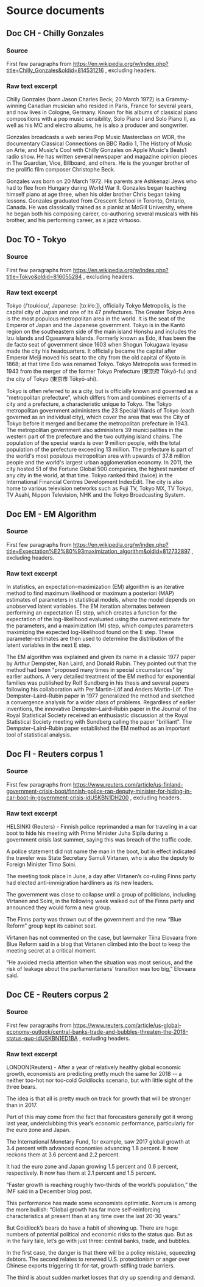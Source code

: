 # Source documents
## Doc CH - Chilly Gonzales
### Source
First few paragraphs from https://en.wikipedia.org/w/index.php?title=Chilly_Gonzales&oldid=814531216 , excluding headers.
### Raw text excerpt
Chilly Gonzales (born Jason Charles Beck; 20 March 1972) is a Grammy-winning Canadian musician who resided in Paris, France for several years, and now lives in Cologne, Germany. Known for his albums of classical piano compositions with a pop music sensibility, Solo Piano I and Solo Piano II, as well as his MC and electro albums, he is also a producer and songwriter.

Gonzales broadcasts a web series Pop Music Masterclass on WDR, the documentary Classical Connections on BBC Radio 1, The History of Music on Arte, and Music's Cool with Chilly Gonzales on Apple Music's Beats1 radio show. He has written several newspaper and magazine opinion pieces in The Guardian, Vice, Billboard, and others. He is the younger brother of the prolific film composer Christophe Beck.

Gonzales was born on 20 March 1972. His parents are Ashkenazi Jews who had to flee from Hungary during World War II. Gonzales began teaching himself piano at age three, when his older brother Chris began taking lessons. Gonzales graduated from Crescent School in Toronto, Ontario, Canada. He was classically trained as a pianist at McGill University, where he began both his composing career, co-authoring several musicals with his brother, and his performing career, as a jazz virtuoso.

## Doc TO - Tokyo
### Source
First few paragraphs from https://en.wikipedia.org/w/index.php?title=Tokyo&oldid=816055284 , excluding headers.
### Raw text excerpt
Tokyo (/ˈtoʊkioʊ/, Japanese: [toːkʲoː]), officially Tokyo Metropolis, is the capital city of Japan and one of its 47 prefectures. The Greater Tokyo Area is the most populous metropolitan area in the world. It is the seat of the Emperor of Japan and the Japanese government. Tokyo is in the Kantō region on the southeastern side of the main island Honshu and includes the Izu Islands and Ogasawara Islands. Formerly known as Edo, it has been the de facto seat of government since 1603 when Shogun Tokugawa Ieyasu made the city his headquarters. It officially became the capital after Emperor Meiji moved his seat to the city from the old capital of Kyoto in 1868; at that time Edo was renamed Tokyo. Tokyo Metropolis was formed in 1943 from the merger of the former Tokyo Prefecture (東京府 Tōkyō-fu) and the city of Tokyo (東京市 Tōkyō-shi).

Tokyo is often referred to as a city, but is officially known and governed as a "metropolitan prefecture", which differs from and combines elements of a city and a prefecture, a characteristic unique to Tokyo. The Tokyo metropolitan government administers the 23 Special Wards of Tokyo (each governed as an individual city), which cover the area that was the City of Tokyo before it merged and became the metropolitan prefecture in 1943. The metropolitan government also administers 39 municipalities in the western part of the prefecture and the two outlying island chains. The population of the special wards is over 9 million people, with the total population of the prefecture exceeding 13 million. The prefecture is part of the world's most populous metropolitan area with upwards of 37.8 million people and the world's largest urban agglomeration economy. In 2011, the city hosted 51 of the Fortune Global 500 companies, the highest number of any city in the world, at that time. Tokyo ranked third (twice) in the International Financial Centres Development IndexEdit. The city is also home to various television networks such as Fuji TV, Tokyo MX, TV Tokyo, TV Asahi, Nippon Television, NHK and the Tokyo Broadcasting System.


## Doc EM - EM Algorithm
### Source
First few paragraphs from https://en.wikipedia.org/w/index.php?title=Expectation%E2%80%93maximization_algorithm&oldid=812732897 , excluding headers.
### Raw text excerpt
In statistics, an expectation–maximization (EM) algorithm is an iterative method to find maximum likelihood or maximum a posteriori (MAP) estimates of parameters in statistical models, where the model depends on unobserved latent variables. The EM iteration alternates between performing an expectation (E) step, which creates a function for the expectation of the log-likelihood evaluated using the current estimate for the parameters, and a maximization (M) step, which computes parameters maximizing the expected log-likelihood found on the E step. These parameter-estimates are then used to determine the distribution of the latent variables in the next E step.

The EM algorithm was explained and given its name in a classic 1977 paper by Arthur Dempster, Nan Laird, and Donald Rubin. They pointed out that the method had been "proposed many times in special circumstances" by earlier authors. A very detailed treatment of the EM method for exponential families was published by Rolf Sundberg in his thesis and several papers following his collaboration with Per Martin-Löf and Anders Martin-Löf. The Dempster–Laird–Rubin paper in 1977 generalized the method and sketched a convergence analysis for a wider class of problems. Regardless of earlier inventions, the innovative Dempster–Laird–Rubin paper in the Journal of the Royal Statistical Society received an enthusiastic discussion at the Royal Statistical Society meeting with Sundberg calling the paper "brilliant". The Dempster–Laird–Rubin paper established the EM method as an important tool of statistical analysis.

## Doc FI - Reuters corpus 1
### Source
First few paragraphs from https://www.reuters.com/article/us-finland-government-crisis-boot/finnish-police-rap-deputy-minister-for-hiding-in-car-boot-in-government-crisis-idUSKBN1DH200 , excluding headers.
### Raw text excerpt
HELSINKI (Reuters) - Finnish police reprimanded a man for traveling in a car boot to hide his meeting with Prime Minister Juha Sipila during a government crisis last summer, saying this was breach of the traffic code.

A police statement did not name the man in the boot, but in effect indicated the traveler was State Secretary Samuli Virtanen, who is also the deputy to Foreign Minister Timo Soini.

The meeting took place in June, a day after Virtanen’s co-ruling Finns party had elected anti-immigration hardliners as its new leaders.

The government was close to collapse until a group of politicians, including Virtanen and Soini, in the following week walked out of the Finns party and announced they would form a new group.

The Finns party was thrown out of the government and the new “Blue Reform” group kept its cabinet seat.

Virtanen has not commented on the case, but lawmaker Tiina Elovaara from Blue Reform said in a blog that Virtanen climbed into the boot to keep the meeting secret at a critical moment.

“He avoided media attention when the situation was most serious, and the risk of leakage about the parliamentarians’ transition was too big,” Elovaara said.

## Doc CE - Reuters corpus 2
### Source
First few paragraphs from https://www.reuters.com/article/us-global-economy-outlook/central-banks-trade-and-bubbles-threaten-the-2018-status-quo-idUSKBN1ED1BA , excluding headers.
### Raw text excerpt
LONDON(Reuters) - After a year of relatively healthy global economic growth, economists are predicting pretty much the same for 2018 -- a neither too-hot nor too-cold Goldilocks scenario, but with little sight of the three bears.

The idea is that all is pretty much on track for growth that will be stronger than in 2017.

Part of this may come from the fact that forecasters generally got it wrong last year, underclubbing this year’s economic performance, particularly for the euro zone and Japan.

The International Monetary Fund, for example, saw 2017 global growth at 3.4 percent with advanced economies advancing 1.8 percent. It now reckons them at 3.6 percent and 2.2 percent.

It had the euro zone and Japan growing 1.5 percent and 0.6 percent, respectively. It now has them at 2.1 percent and 1.5 percent.

“Faster growth is reaching roughly two-thirds of the world’s population,” the IMF said in a December blog post.

This performance has made some economists optimistic. Nomura is among the more bullish: “Global growth has far more self-reinforcing characteristics at present than at any time over the last 20-30 years.”

But Goldilock’s bears do have a habit of showing up. There are huge numbers of potential political and economic risks to the status quo. But as in the fairy tale, let’s go with just three: central banks, trade, and bubbles.

In the first case, the danger is that there will be a policy mistake, squeezing debtors. The second relates to renewed U.S. protectionism or anger over Chinese exports triggering tit-for-tat, growth-stifling trade barriers.

The third is about sudden market losses that dry up spending and demand.
